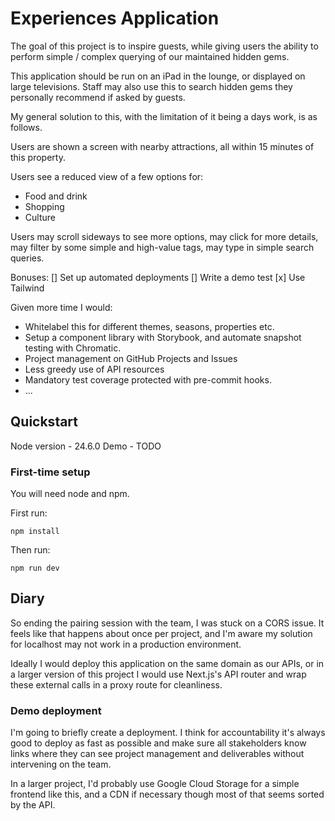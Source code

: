 # Experiences Application
The goal of this project is to inspire guests, while giving users the ability to perform simple / complex querying of our maintained hidden gems.

This application should be run on an iPad in the lounge, or displayed on large televisions. Staff may also use this to search hidden gems they personally recommend if asked by guests.

My general solution to this, with the limitation of it being a days work, is as follows.

Users are shown a screen with nearby attractions, all within 15 minutes of this property.

Users see a reduced view of a few options for:
* Food and drink
* Shopping
* Culture

Users may scroll sideways to see more options, may click for more details, may filter by some simple and high-value tags, may type in simple search queries.

Bonuses:
[] Set up automated deployments 
[] Write a demo test 
[x] Use Tailwind 

Given more time I would:
* Whitelabel this for different themes, seasons, properties etc.
* Setup a component library with Storybook, and automate snapshot testing with Chromatic.
* Project management on GitHub Projects and Issues
* Less greedy use of API resources
* Mandatory test coverage protected with pre-commit hooks. 
* ...


## Quickstart
Node version - 24.6.0
Demo - TODO

### First-time setup
You will need node and npm.

First run:
```
npm install
```

Then run:
```
npm run dev
```
## Diary

So ending the pairing session with the team, I was stuck on a CORS issue. It feels like that happens about once per project, and I'm aware my solution for localhost may not work in a production environment.

Ideally I would deploy this application on the same domain as our APIs, or in a larger version of this project I would use Next.js's API router and wrap these external calls in a proxy route for cleanliness. 

### Demo deployment

I'm going to briefly create a deployment. I think for accountability it's always good to deploy as fast as possible and make sure all stakeholders know links where they can see project management and deliverables without intervening on the team.

In a larger project, I'd probably use Google Cloud Storage for a simple frontend like this, and a CDN if necessary though most of that seems sorted by the API.